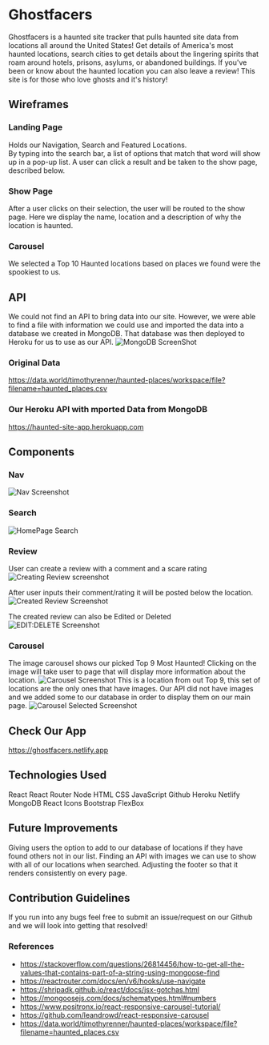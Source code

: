 # Ghostfacers

Ghostfacers is a haunted site tracker that pulls haunted site data from locations all around the United States! Get details of America's most haunted locations, search cities to get details about the lingering spirits that roam around hotels, prisons, asylums, or abandoned buildings. If you've been or know about the haunted location you can also leave a review!
This site is for those who love ghosts and it's history! 

## Wireframes
### Landing Page
Holds our Navigation, Search and Featured Locations.  
By typing into the search bar, a list of options that match that word will show up in a pop-up list. 
A user can click a result and be taken to the show page, described below.
### Show Page
After a user clicks on their selection, the user will be routed to the show page. Here we display the name, location and a description of why the location is haunted.
### Carousel
We selected a Top 10 Haunted locations based on places we found were the spookiest to us.

## API
We could not find an API to bring data into our site. However, we were able to find a file with information we could use and imported the data into a database we created in MongoDB. That database was then deployed to Heroku for us to use as our API. 
![MongoDB ScreenShot](https://user-images.githubusercontent.com/101548840/169458027-8b6c62a1-d33c-4189-a3da-0233d72b860d.png)

### Original Data
https://data.world/timothyrenner/haunted-places/workspace/file?filename=haunted_places.csv
### Our Heroku API with mported Data from MongoDB
https://haunted-site-app.herokuapp.com


## Components
### Nav
![Nav Screenshot](https://user-images.githubusercontent.com/101548840/169462668-635e59d6-afef-4d49-a97c-e3ecdf5b9a26.png)

### Search
![HomePage Search](https://user-images.githubusercontent.com/101548840/169458321-fbba2bfe-1184-408e-b399-60fe5cc82d95.png)

### Review
User can create a review with a comment and a scare rating
![Creating Review screenshot](https://user-images.githubusercontent.com/101548840/169464586-183a32e4-6501-4f20-94bf-e548e5fec18f.png)

After user inputs their comment/rating it will be posted below the location.
![Created Review Screenshot](https://user-images.githubusercontent.com/101548840/169464387-12c05f11-3140-4d92-a6bc-90ab967e74f9.png)

The created review can also be Edited or Deleted
![EDIT:DELETE Screenshot](https://user-images.githubusercontent.com/101548840/169465711-fd17927d-e531-4d4f-ba95-cc61e97276d2.png)

### Carousel 
The image carousel shows our picked Top 9 Most Haunted! 
Clicking on the image will take user to page that will display more information about the location. 
![Carousel Screenshot](https://user-images.githubusercontent.com/101548840/169465056-d2171d82-71ed-4dbf-a049-5fe8dc0c8905.png)
This is a location from out Top 9, this set of locations are the only ones that have images. Our API did not have images and we added some to our database in order to display them on our main page.
![Carousel Selected Screenshot](https://user-images.githubusercontent.com/101548840/169467011-46fa4bdd-9ebe-4b20-a0f5-270d03eac976.png)

## Check Our App
https://ghostfacers.netlify.app

## Technologies Used
React
React Router
Node
HTML
CSS
JavaScript
Github
Heroku
Netlify
MongoDB
React Icons
Bootstrap
FlexBox

## Future Improvements
Giving users the option to add to our database of locations if they have found others not in our list.
Finding an API with images we can use to show with all of our locations when searched. 
Adjusting the footer so that it renders consistently on every page.

## Contribution Guidelines
If you run into any bugs feel free to submit an issue/request on our Github and we will look into getting that resolved!  

### References

- https://stackoverflow.com/questions/26814456/how-to-get-all-the-values-that-contains-part-of-a-string-using-mongoose-find
- https://reactrouter.com/docs/en/v6/hooks/use-navigate
- https://shripadk.github.io/react/docs/jsx-gotchas.html
- https://mongoosejs.com/docs/schematypes.html#numbers
- https://www.positronx.io/react-responsive-carousel-tutorial/
- https://github.com/leandrowd/react-responsive-carousel
- https://data.world/timothyrenner/haunted-places/workspace/file?filename=haunted_places.csv
